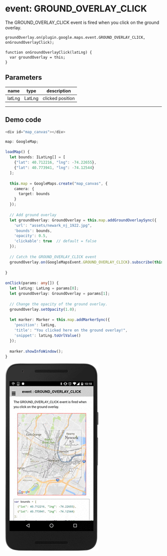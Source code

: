 # event: GROUND_OVERLAY_CLICK

The GROUND_OVERLAY_CLICK event is fired when you click on the ground overlay.

```
groundOverlay.on(plugin.google.maps.event.GROUND_OVERLAY_CLICK, onGroundOverlayClick);

function onGroundOverlayClick(latLng) {
  var groundOverlay = this;
}
```

## Parameters

name           | type          | description
---------------|---------------|---------------------------------------
latLng         | LatLng        | clicked position
-----------------------------------------------------------------------

## Demo code

```typescript
<div id="map_canvas"></div>
```

```typescript
map: GoogleMap;

loadMap() {
  let bounds: ILatLng[] = [
    {"lat": 40.712216, "lng": -74.22655},
    {"lat": 40.773941, "lng": -74.12544}
  ];

  this.map = GoogleMaps.create("map_canvas", {
    camera: {
      target: bounds
    }
  });

  // Add ground overlay
  let groundOverlay: GroundOverlay = this.map.addGroundOverlaySync({
    'url': "assets/newark_nj_1922.jpg",
    'bounds': bounds,
    'opacity': 0.5,
    'clickable': true  // default = false
  });

  // Catch the GROUND_OVERLAY_CLICK event
  groundOverlay.on(GoogleMapsEvent.GROUND_OVERLAY_CLICK).subscribe(this.onClick.bind(this));

}

onClick(params: any[]) {
  let latLng: LatLng = params[0];
  let groundOverlay: GroundOverlay = params[1];

  // Change the opacity of the ground overlay.
  groundOverlay.setOpacity(1.0);

  let marker: Marker = this.map.addMarkerSync({
    'position': latLng,
    'title': "You clicked here on the ground overlay!",
    'snippet': latLng.toUrlValue()
  });

  marker.showInfoWindow();
}
```

![](image.gif)
